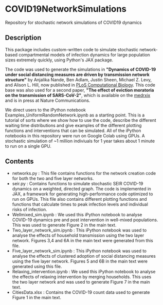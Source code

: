 # COVID19NetworkSimulations
Repository for stochastic network simulations of COVID19 dynamics

## Description

This package includes custom-written code to simulate stochastic network-based compartmental models of infection dynamics for large population sizes extremely quickly, using Python's JAX package. 

The code was used to generate the simulations in __"Dynamics of COVID-19 under social distancing measures are driven by transmission network structure"__ by Anjalika Nande, Ben Adlam, Justin Sheen, Michael Z. Levy, and Alison L. Hill, now published in [PLoS Computational Biology](https://journals.plos.org/ploscompbiol/article?id=10.1371/journal.pcbi.1008684). This code base was also used for a second paper, __"The effect of eviction moratoria on the transmission of SARS-CoV-2"__, which is available on the [medrxix](https://www.medrxiv.org/content/10.1101/2020.10.27.20220897v2) and is in press at Nature Communications.

We direct users to the iPython notebook Examples_UniformRandomNetwork.ipynb as a starting point. This is a tutorial of sorts where we show how to use the code, describe the different waiting time distributions and give examples of the different plotting functions and interventions that can be simulated. All of the iPython notebooks in this repository were run on Google Colab using GPUs. A stochastic simulation of ~1 million indiviuals for 1 year takes about 1 minute to run on a single GPU. 

## Contents
* networks.py : This file contains functions for the network creation code for both the two and five layer networks.
* seir.py : Contains functions to simulate stochastic SEIR COVID-19 dynamics on a weighted, directed graph. The code is implemented in JAX, a framework for generating high-performance code optimized to run on GPUs. This file also contains different plotting functions and functions that calculate times to peak infection levels and individual risks of infection.
* Wellmixed_sim.ipynb : We used this iPython notebook to analyse COVID-19 dynamics pre and post intervention in well-mixed populations. This was used to generate Figure 2 in the main text.
* Two_layer_network_sim.ipynb : This iPython notebook was used to analyse the effects of household transmission using the two layer network. Figures 3,4 and 6A in the main text were generated from this file.
* Five_layer_network_sim.ipynb : This iPython notebook was used to analyse the effects of clustered adoption of social distancing measures using the five layer network. Figures 5 and 6B in the main text were generated using this file.
* Relaxing_intervention.ipynb : We used this iPython notebook to analyse the effects of relaxing intervention by merging households. This uses the two layer network and was used to generate Figure 7 in the main text.
* CitiesData.xlsx : Contains the COVID-19 count data used to generate Figure 1 in the main text.
